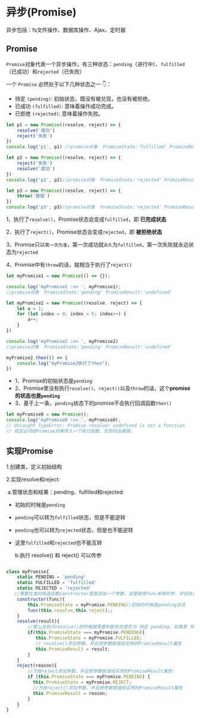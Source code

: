# 异步(Promise)

异步包括：fs文件操作、数据库操作、Ajax、定时器

## Promise

​	`Promise`对象代表一个异步操作，有三种状态：`pending`（进行中）、`fulfilled`（已成功）和`rejected`（已失败）

一个 `Promise` 必然处于以下几种状态之一 👇：

- 待定 `(pending)`: 初始状态，既没有被兑现，也没有被拒绝。
- 已成功 `(fulfilled)`: 意味着操作成功完成。
- 已拒绝 `(rejected)`: 意味着操作失败。

```javascript
let p1 = new Promise((resolve, reject) => {
    resolve('成功')
    reject('失败')
})
console.log('p1', p1) //promise对象  PromiseState:'fulfilled' PromiseResult:'成功'

let p2 = new Promise((resolve, reject) => {
    reject('失败')
    resolve('成功')
})
console.log('p2', p2)//promise对象  PromiseState:'rejected' PromiseResult:'失败'

let p3 = new Promise((resolve, reject) => {
    throw('报错')
})
console.log('p3', p3)//promise对象  PromiseState:'rejected' PromiseResult:'报错'
```

1、执行了`resolve()`，Promise状态会变成`fulfilled`，即 **已完成状态**

2、执行了`reject()`，Promise状态会变成`rejected`，即 **被拒绝状态**

3、Promise只以`第一次为准`，第一次成功就`永久`为`fulfilled`，第一次失败就永远状态为`rejected`

4、Promise中有`throw`的话，就相当于执行了`reject()`

```javascript
let myPromise1 = new Promise(() => {});

console.log('myPromise1 :>> ', myPromise1);
//promise对象  PromiseState:'pending' PromiseResult:'undefined'

let myPromise2 = new Promise((resolve, reject) => {
    let a = 1;
    for (let index = 0; index < 5; index++) {
        a++;
    }
})

console.log('myPromise2 :>> ', myPromise2) 
//promise对象  PromiseState:'pending' PromiseResult:'undefined'

myPromise2.then(() => {
    console.log("myPromise2执行了then");
})

```

- 1、Promise的初始状态是`pending`
- 2、Promise里没有执行`resolve()`、`reject()`以及`throw`的话，这个**promise的状态也是`pending`**
- 3、基于上一条，`pending`状态下的promise不会执行回调函数`then()`

```javascript
let myPromise0 = new Promise();
console.log('myPromise0 :>> ', myPromise0);
// Uncaught TypeError: Promise resolver undefined is not a function
// 规定必须给Promise对象传入一个执行函数，否则将会报错。
```

## 实现Promise

1.创建类，定义初始结构

2.实现resolve和reject:

​	a.管理状态和结果：pending、fulfilled和rejected:

- 初始的时候是`pending`
- `pending`可以转为`fulfilled`状态，但是不能逆转
- `pending`也可以转为`rejected`状态，但是也不能逆转
- 这里`fulfilled`和`rejected`也不能互转

   b.执行 resolve() 和 reject() 可以传参

```javascript

class myPromise{
    static PENDING = 'pending'
    static FULFILLED = 'fulfilled'
    static REJECTED = 'rejected'
   //需要在类的构造函数constructor里面添加一个参数，这里就用func来做形参，并且执行一下这个参数
    constructor(func){
        this.PromiseState = myPromise.PENDING//初始的时候是pending状态
        func(this.resolve,this.reject);;
    }
    resolve(result){
        //那么在执行resolve()的时候就需要判断状态是否为 待定 pending，如果是 待定 pending的话就			把状态改为 成功 fulfilled:
        if(this.PromiseState === myPromise.PENDING){
           this.PromiseState = myPromise.FULFILLED;
           // resolve()添加参数，并且把参数赋值给实例的PromiseResult属性
           this.PromiseResult = result; 
        }
    }
    reject(reason){
      	//为给reject添加参数，并且把参数赋值给实例的PromiseResult属性:
        if (this.PromiseState === myPromise.PENDING) {
          this.PromiseState = myPromise.REJECT;
          //为给reject()添加参数，并且把参数赋值给实例的PromiseResult属性
          this.PromiseResult = reason;
        }
    }
}

```



